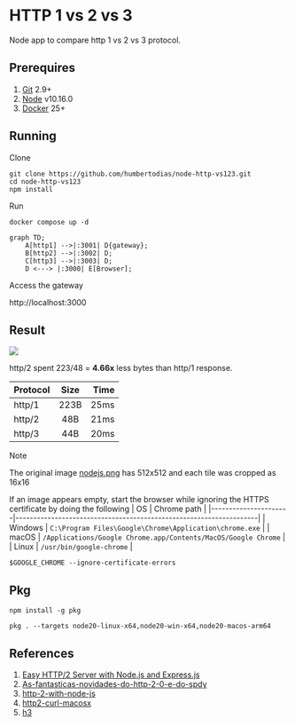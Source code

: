 # HTTP 1 vs 2 vs 3

Node app to compare http 1 vs 2 vs 3 protocol.

## Prerequires

1. [Git](https://git-scm.com/downloads) 2.9+
2. [Node](https://nodejs.org/en/download) v10.16.0
3. [Docker](https://www.docker.com) 25+

## Running

Clone

```shell
git clone https://github.com/humbertodias/node-http-vs123.git 
cd node-http-vs123
npm install
```

Run

```shell
docker compose up -d
```

```mermaid
graph TD;
    A[http1] -->|:3001| D{gateway};
    B[http2] -->|:3002| D;
    C[http3] -->|:3003| D;
    D <---> |:3000| E[Browser];
```

Access the gateway

http://localhost:3000

## Result

![](doc/compare.gif)

http/2 spent 223/48 = **4.66x** less bytes than http/1 response.


| Protocol      | Size          | Time  |
| ------------- |:-------------:| -----:|
| http/1        | 223B          | 25ms  |
| http/2        | 48B           | 21ms  |
| http/3        | 44B           | 20ms  |


> [!NOTE]  
> The original image [nodejs.png](img/nodejs.png) has 512x512 and each tile was cropped as 16x16


If an image appears empty, start the browser while ignoring the HTTPS certificate by doing the following
| OS                   | Chrome path                                                        |
|----------------------|--------------------------------------------------------------------|
| Windows              | `C:\Program Files\Google\Chrome\Application\chrome.exe`            |
| macOS                | `/Applications/Google Chrome.app/Contents/MacOS/Google Chrome`     |
| Linux                | `/usr/bin/google-chrome`                                           |

```shell
$GOOGLE_CHROME --ignore-certificate-errors
```


## Pkg

```shell
npm install -g pkg
````

```shell
pkg . --targets node20-linux-x64,node20-win-x64,node20-macos-arm64
```

## References

1. [Easy HTTP/2 Server with Node.js and Express.js](https://webapplog.com/http2-node/)
2. [As-fantasticas-novidades-do-http-2-0-e-do-spdy](http://blog.caelum.com.br/as-fantasticas-novidades-do-http-2-0-e-do-spdy/)
3. [http-2-with-node-js](https://medium.com/@imjacobclark/http-2-with-node-js-85da17322812#.uhmkvr54u)
4. [http2-curl-macosx](https://simonecarletti.com/blog/2016/01/http2-curl-macosx/)
5. [h3](https://github.com/unjs/h3)
